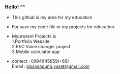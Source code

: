 ### Hello! ^^
- This github is my area for my education 
- For save my code file or my projects for education.

- Mypresent Projects is <br>1.Portfolio Website
                        <br>2.RVC Voice changer project
                        <br>3.Mobile calculator app
- contect : 0994645859(+66)<br>
  Email : kissanapung.yaset@gmail.com
<!--

**Kkirari/Kkirari** is a ✨ _special_ ✨ repository because its `README.md` (this file) appears on your GitHub profile.

Here are some ideas to get you started:

- 🔭 I’m currently working on ...
- 🌱 I’m currently learning ...
- 👯 I’m looking to collaborate on ...
- 🤔 I’m looking for help with ...
- 💬 Ask me about ...
- 📫 How to reach me: ...
- 😄 Pronouns: ...
- ⚡ Fun fact: ...
-->
